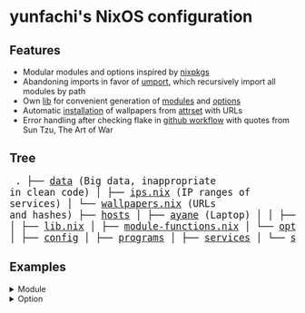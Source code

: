 # yunfachi's NixOS configuration

## Features
- Modular modules and options inspired by [nixpkgs](https://github.com/NixOS/nixpkgs)
- Abandoning imports in favor of [umport](https://github.com/yunfachi/nypkgs/blob/master/lib/umport.nix), which recursively import all modules by path
- Own [lib](./lib/) for convenient generation of [modules](./lib/module-functions.nix) and [options](./lib/option-functions.nix)
- Automatic [installation](./modules/programs/wpaperd.nix) of wallpapers from [attrset](./options/programs/wpaperd.nix) with URLs
- Error handling after checking flake in [github workflow](https://github.com/yunfachi/nix-config/actions/workflows/check.yml) with quotes from Sun Tzu, The Art of War

## Tree
<big><pre>
.
├── [data](./data/) (Big data, inappropriate in clean code)
│   ├── [ips.nix](./data/ips.nix) (IP ranges of services)
│   └── [wallpapers.nix](./data/wallpapers.nix) (URLs and hashes)
├── [hosts](./hosts/) 
│   ├── [ayane](./hosts/ayane/) (Laptop)
│   │   ├── [default.nix](./hosts/ayane/default.nix)
│   │   ├── [hardware.nix](./hosts/ayane/hardware.nix)
│   │   └── [shared.nix](./hosts/ayane/shared.nix)
│   ├── [dekomori](./hosts/dekomori/) (Server)
│   │   ├── [default.nix](./hosts/dekomori/default.nix)
│   │   ├── [hardware.nix](./hosts/dekomori/hardware.nix)
│   │   └── [shared.nix](./hosts/dekomori/shared.nix)
│   ├── [mitama](./hosts/mitama/) (Desktop)
│   │   ├── [default.nix](./hosts/mitama/default.nix)
│   │   ├── [hardware.nix](./hosts/mitama/hardware.nix)
│   │   └── [shared.nix](./hosts/mitama/shared.nix)
│   └── [default.nix](./hosts/default.nix)
├── [lib](./lib/)
│   ├── [lib.nix](./lib/lib.nix)
│   ├── [module-functions.nix](./lib/module-functions.nix)
│   └── [option-functions.nix](./lib/option-functions.nix)
├── [modules](./modules/)
│   ├── [config](./modules/config/)
│   ├── [programs](./modules/programs/)
│   ├── [services](./modules/services/)
│   └── [system](./modules/system/)
├── [options](./options/)
│    ├── [config](./options/config/)
│    ├── [programs](./options/programs/)
│    ├── [services](./options/services/)
│    └── [system](./options/system/)
├── [constants.nix](./constants.nix)
└── [flake.nix](./flake.nix)
</pre></big>

## Examples
<details>
<summary>Module</summary>

| ⚠️ Warning | 
|:------------------------------------------:|
| Using the `config` variable in these examples will cause an infinite recursion |

If `config.yunfachi.programs.deshiro.enable` is set to `true`, then `programs.deshiro.enable` will also be set to `true`.
<table><tr><th>without parameters</th><th>with parameters</th></tr><tr><td><pre lang="nix">
{module-functions, ...}:
module-functions.module "programs" "deshiro" {
  programs.deshiro.enable = true;
}
</pre></td><td><pre lang="nix">
{module-functions, ...}:
module-functions.module "programs" "deshiro" (cfg: {
  programs.deshiro.enable = true;
})
</pre></td></tr></table>
<br>

If `config.yunfachi.programs.deshiro.enable` is set to `false`, then `programs.deshiro.enable` will be set to `true`.
<table><tr><th>without parameters</th><th>with parameters</th></tr><tr><td><pre lang="nix">
{module-functions, ...}:
module-functions.moduleIfDisabled "programs" "deshiro" {
  programs.deshiro.enable = true;
}
</pre></td><td><pre lang="nix">
{module-functions, ...}:
module-functions.moduleIfDisabled "programs" "deshiro" (cfg: {
  programs.deshiro.enable = true;
})
</pre></td></tr></table>
<br>

If `config.yunfachi.programs.deshiro.enable` is set to `true`, then `programs.deshiro.enable` will also be set to `true`. If it's set to `false`, then `programs.deshiro.enable` will also be set to `false`.
<table><tr><th>without parameters</th><th>with parameters</th></tr><tr><td><pre lang="nix">
{module-functions, ...}:
module-functions.moduleIfElse "programs" "deshiro" {
  programs.deshiro.enable = true;
} {
  programs.deshiro.enable = false;
}
</pre></td><td><pre lang="nix">
{module-functions, ...}:
module-functions.moduleIfElse "programs" "deshiro" (cfg: {
  programs.deshiro.enable = true;
}) (cfg: {
  programs.deshiro.enable = false;
})
</pre></td></tr></table>
<br>

If `config.yunfachi.programs.deshiro-gui.enable` is set to `true`, then `programs.deshiro-gui.enable` will also be set to `true`. If it's set to `false`, then `programs.deshiro-gui.enable` will also be set to `false`. In both cases, `programs.deshiro-server.enable` will be set to `true`.
<table><tr><th>without parameters</th><th>with parameters</th></tr><tr><td><pre lang="nix">
{module-functions, ...}:
module-functions.moduleIfElseFinally "programs" "deshiro-gui" {
  programs.deshiro-gui.enable = true;
} {
  programs.deshiro-gui.enable = false;
} {
  programs.deshiro-server.enable = true;
}
</pre></td><td><pre lang="nix">
{module-functions, ...}:
module-functions.moduleIfElseFinally "programs" "deshiro-gui"
(cfg: {
  programs.deshiro-gui.enable = true;
}) (cfg: {
  programs.deshiro-gui.enable = false;
}) (cfg: {
  programs.deshiro-server.enable = true;
})
</pre></td></tr></table>

</details>

<details>
<summary>Option</summary>

Simple option with only the option to enable it. By default `enable` will be `true` as specified
```nix
{option-functions, ...}:
with option-functions;
  option "programs" "deshiro" {
    enable = enableOption "deshiro" true;
  }
```
<br>

Option that uses all features. By default `enable` will be `true` as specified and mode will be `"client"`, its example will be `"server"` (automatically found)
```nix
{option-functions, ...}:
with option-functions;
  option "programs" "deshiro" {
    enable = enableOption "deshiro" true;
    mode = enumOption "mode" "client" ["client" "server"]
  }
```

</details>
